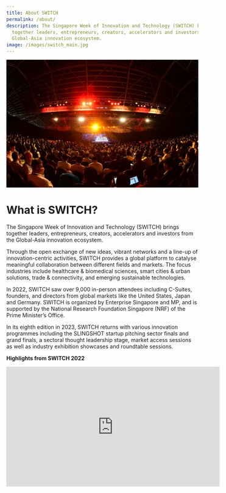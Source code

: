 ```yaml
---
title: About SWITCH
permalink: /about/
description: The Singapore Week of Innovation and Technology (SWITCH) brings
  together leaders, entrepreneurs, creators, accelerators and investors from the
  Global-Asia innovation ecosystem.
image: /images/switch_main.jpg
---
```

![](/images/SWITCH_Main.jpg)
# What is SWITCH?
The Singapore Week of Innovation and Technology (SWITCH) brings together leaders, entrepreneurs, creators, accelerators and investors from the Global-Asia innovation ecosystem. 

Through the open exchange of new ideas, vibrant networks and a line-up of innovation-centric activities, SWITCH provides a global platform to catalyse meaningful collaboration between different fields and markets. The focus industries include healthcare &amp; biomedical sciences, smart cities &amp; urban solutions, trade &amp; connectivity, and emerging sustainable technologies. 

In 2022, SWITCH saw over 9,000 in-person attendees including C-Suites, founders, and directors from global markets like the United States, Japan and Germany. SWITCH is organized by Enterprise Singapore and MP, and is supported by the National Research Foundation Singapore (NRF) of the Prime Minister’s Office.

In its eighth edition in 2023, SWITCH returns with various innovation programmes including the SLINGSHOT startup pitching sector finals and grand finals, a sectoral thought leadership stage, market access sessions as well as industry exhibition showcases and roundtable sessions.

**Highlights from SWITCH 2022**

 <center><iframe allowfullscreen="" allow="accelerometer; autoplay; clipboard-write; encrypted-media; gyroscope; picture-in-picture; web-share" frameborder="0" title="YouTube video player" src="https://www.youtube.com/embed/CDpp_6Ih26w" height="315" width="560"></iframe></center>